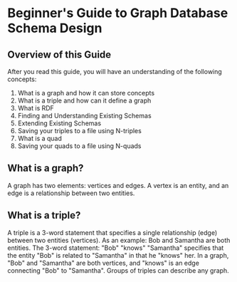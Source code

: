 # Beginner's Guide to Graph Database Schema Design
## Overview of this Guide
After you read this guide, you will have an understanding of the following concepts:
1. What is a graph and how it can store concepts
2. What is a triple and how can it define a graph
3. What is RDF
4. Finding and Understanding Existing Schemas
5. Extending Existing Schemas
6. Saving your triples to a file using N-triples
7. What is a quad
8. Saving your quads to a file using N-quads
## What is a graph?
A graph has two elements: vertices and edges.  A vertex is an entity, and an edge is a relationship between two entities.
## What is a triple?
A triple is a 3-word statement that specifies a single relationship (edge) between two entities (vertices).  As an example: Bob and Samantha are both entities.  The 3-word statement: "Bob" "knows" "Samantha" specifies that the entity "Bob" is related to "Samantha" in that he "knows" her.  In a graph, "Bob" and "Samantha" are both vertices, and "knows" is an edge connecting "Bob" to "Samantha".  Groups of triples can describe any graph.
